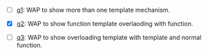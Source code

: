 - [ ] [q1](q1.cpp): WAP to show more than one template mechanism.
- [x] [q2](q2.cpp): WAP to show function template overlaoding with function.
- [ ] [q3](q3.cpp): WAP to show overloading template with template and normal function.


